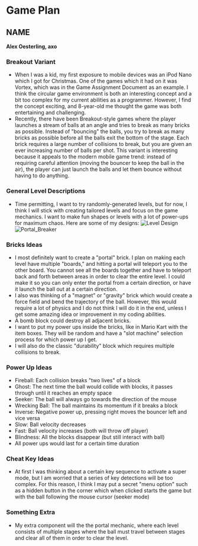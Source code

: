 # Game Plan
## NAME
**Alex Oesterling, axo**

### Breakout Variant
- When I was a kid, my first exposure to mobile devices was an iPod Nano which I got for Christmas.
One of the games which it had on it was Vortex, which was in the Game Assignment Document as
an example. I think the circular game environment is both an interesting concept and a bit too complex for
my current abilities as a programmer. However, I find the concept exciting, and 8-year-old me 
thought the game was both entertaining and challenging.
- Recently, there have been Breakout-style games where the player launches a stream of balls at an angle
and tries to break as many bricks as possible. Instead of "bouncing" the balls, you try to break as
many bricks as possible before all the balls exit the bottom of the stage. Each brick requires
a large number of collisions to break, but you are given an ever increasing number of balls per 
shot. This variant is interesting because it appeals to the modern mobile game trend:
instead of requiring careful attention (moving the bouncer to keep the ball in the air),
the player can just launch the balls and let them bounce without having to do anything.
### General Level Descriptions
- Time permitting, I want to try randomly-generated levels, but for now, I think I will stick with creating tailored levels 
and focus on the game mechanics. I want to make fun shapes or levels with a lot of power-ups for 
maximum chaos. Here are some of my designs:
![Level Design](Level_Idea.png)
![Portal_Breaker](Portal_Breaker.png)
### Bricks Ideas
- I most definitely want to create a "portal" brick. I plan on making each level have multiple "boards,"
and hitting a portal will teleport you to the other board. You cannot see all the boards together
and have to teleport back and forth between areas in order to clear the entire level. I could make it so 
you can only enter the portal from a certain direction, or have it launch the ball out at a certain direction.
- I also was thinking of a "magnet" or "gravity" brick which would create a force field and bend the trajectory of the
ball. However, this would require a lot of physics and I do not think I will do it in the end,
unless I get some amazing idea or improvement in my coding abilities.
- A bomb block could destroy all adjacent bricks.
- I want to put my power ups inside the bricks, like in Mario Kart with the item boxes. They will
be random and have a "slot machine" selection process for which power up I get.
- I will also do the classic "durability" block which requires multiple collisions to break.
### Power Up Ideas
- Fireball: Each collision breaks "two lives" of a block
- Ghost: The next time the ball would collide with blocks, it passes through until it reaches an empty space
 - Seeker: The ball will always go towards the direction of the mouse
 - Wrecking Ball: The ball maintains its momentum if it breaks a block
 - Inverse: Negative power up, pressing right moves the bouncer left and vice versa
 - Slow: Ball velocity decreases
 - Fast: Ball velocity increases (both will throw off player)
 - Blindness: All the blocks disappear (but still interact with ball)
 - All power ups would last for a certain time duration

### Cheat Key Ideas
- At first I was thinking about a certain key sequence to activate a super mode, but I am worried that 
a series of key detections will be too complex. For this reason, I think I may put a secret 
"menu option" such as a hidden button in the corner
which when clicked starts the game but with the ball following the mouse cursor (seeker mode)
### Something Extra
- My extra component will the the portal mechanic, where each level consists of multiple stages where the ball must 
travel between stages and clear all of them in order to clear the level.
